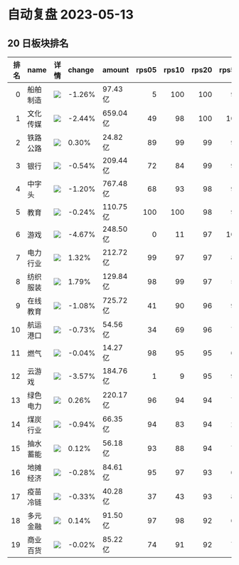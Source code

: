 # 自动复盘 2023-05-13
## 20 日板块排名
|   排名 | name     | 详情                                                                                                | change   | amount   |   rps05 |   rps10 |   rps20 |   rps50 |   rps120 |   rps250 | volume      |
|-------:|:---------|:----------------------------------------------------------------------------------------------------|:---------|:---------|--------:|--------:|--------:|--------:|---------:|---------:|:------------|
|      0 | 船舶制造 | ![](https://sykent-blog-image.oss-cn-beijing.aliyuncs.com/quant/image/2023/5/1683954778843-tmp.jpg) | -1.26%   | 97.43亿  |       5 |     100 |     100 |      97 |       95 |       97 | 695.31万手  |
|      1 | 文化传媒 | ![](https://sykent-blog-image.oss-cn-beijing.aliyuncs.com/quant/image/2023/5/1683954780287-tmp.jpg) | -2.44%   | 659.04亿 |      49 |      98 |     100 |     100 |       99 |       99 | 5951.23万手 |
|      2 | 铁路公路 | ![](https://sykent-blog-image.oss-cn-beijing.aliyuncs.com/quant/image/2023/5/1683954781405-tmp.jpg) | 0.30%    | 24.82亿  |      89 |      99 |      99 |      92 |       87 |       71 | 396.04万手  |
|      3 | 银行     | ![](https://sykent-blog-image.oss-cn-beijing.aliyuncs.com/quant/image/2023/5/1683954782502-tmp.jpg) | -0.54%   | 209.44亿 |      72 |      84 |      99 |      91 |       85 |        7 | 3677.85万手 |
|      4 | 中字头   | ![](https://sykent-blog-image.oss-cn-beijing.aliyuncs.com/quant/image/2023/5/1683954783540-tmp.jpg) | -1.20%   | 767.48亿 |      68 |      93 |      98 |      97 |       96 |       87 | 8006.03万手 |
|      5 | 教育     | ![](https://sykent-blog-image.oss-cn-beijing.aliyuncs.com/quant/image/2023/5/1683954784586-tmp.jpg) | -0.24%   | 110.75亿 |     100 |     100 |      98 |      91 |       92 |       95 | 1215.29万手 |
|      6 | 游戏     | ![](https://sykent-blog-image.oss-cn-beijing.aliyuncs.com/quant/image/2023/5/1683954785572-tmp.jpg) | -4.67%   | 248.50亿 |       0 |      11 |      97 |     100 |      100 |      100 | 2566.10万手 |
|      7 | 电力行业 | ![](https://sykent-blog-image.oss-cn-beijing.aliyuncs.com/quant/image/2023/5/1683954786576-tmp.jpg) | 1.32%    | 212.72亿 |      99 |      97 |      97 |      85 |       66 |       47 | 3306.53万手 |
|      8 | 纺织服装 | ![](https://sykent-blog-image.oss-cn-beijing.aliyuncs.com/quant/image/2023/5/1683954787522-tmp.jpg) | 1.79%    | 129.84亿 |      98 |      99 |      97 |      58 |       78 |       42 | 1558.64万手 |
|      9 | 在线教育 | ![](https://sykent-blog-image.oss-cn-beijing.aliyuncs.com/quant/image/2023/5/1683954788568-tmp.jpg) | -1.08%   | 725.72亿 |      41 |      90 |      96 |      98 |       98 |       98 | 5615.77万手 |
|     10 | 航运港口 | ![](https://sykent-blog-image.oss-cn-beijing.aliyuncs.com/quant/image/2023/5/1683954789558-tmp.jpg) | -0.73%   | 54.56亿  |      34 |      69 |      96 |      79 |       70 |       47 | 1065.47万手 |
|     11 | 燃气     | ![](https://sykent-blog-image.oss-cn-beijing.aliyuncs.com/quant/image/2023/5/1683954790586-tmp.jpg) | -0.04%   | 14.27亿  |      98 |      95 |      95 |      67 |       44 |       36 | 168.90万手  |
|     12 | 云游戏   | ![](https://sykent-blog-image.oss-cn-beijing.aliyuncs.com/quant/image/2023/5/1683954791539-tmp.jpg) | -3.57%   | 184.76亿 |       1 |       9 |      95 |      99 |      100 |       99 | 1741.41万手 |
|     13 | 绿色电力 | ![](https://sykent-blog-image.oss-cn-beijing.aliyuncs.com/quant/image/2023/5/1683954792602-tmp.jpg) | 0.26%    | 220.17亿 |      96 |      94 |      94 |      76 |       64 |       33 | 3241.30万手 |
|     14 | 煤炭行业 | ![](https://sykent-blog-image.oss-cn-beijing.aliyuncs.com/quant/image/2023/5/1683954793640-tmp.jpg) | -0.94%   | 66.35亿  |      94 |      83 |      94 |      26 |        7 |        4 | 569.10万手  |
|     15 | 抽水蓄能 | ![](https://sykent-blog-image.oss-cn-beijing.aliyuncs.com/quant/image/2023/5/1683954794670-tmp.jpg) | 0.12%    | 56.18亿  |      93 |      88 |      94 |      77 |       43 |       42 | 743.56万手  |
|     16 | 地摊经济 | ![](https://sykent-blog-image.oss-cn-beijing.aliyuncs.com/quant/image/2023/5/1683954795687-tmp.jpg) | -0.28%   | 84.61亿  |      95 |      97 |      93 |      64 |       76 |       68 | 953.01万手  |
|     17 | 疫苗冷链 | ![](https://sykent-blog-image.oss-cn-beijing.aliyuncs.com/quant/image/2023/5/1683954796753-tmp.jpg) | -0.33%   | 40.28亿  |      37 |      43 |      93 |      83 |       82 |       74 | 306.20万手  |
|     18 | 多元金融 | ![](https://sykent-blog-image.oss-cn-beijing.aliyuncs.com/quant/image/2023/5/1683954797855-tmp.jpg) | 0.14%    | 91.50亿  |      97 |      98 |      92 |      68 |       67 |       55 | 1527.70万手 |
|     19 | 商业百货 | ![](https://sykent-blog-image.oss-cn-beijing.aliyuncs.com/quant/image/2023/5/1683954798963-tmp.jpg) | -0.02%   | 85.22亿  |      74 |      91 |      92 |      73 |       79 |       23 | 1134.04万手 |
